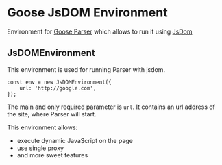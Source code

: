# Goose JsDOM Environment

Environment for [Goose Parser](https://github.com/redco/goose-parser) which allows to run it using [JsDom](https://github.com/jsdom/jsdom)

## JsDOMEnvironment
This environment is used for running Parser with jsdom.
```JS
const env = new JsDOMEnvironment({
    url: 'http://google.com',
});
```
The main and only required parameter is `url`. It contains an url address of the site, where Parser will start.

This environment allows:
- execute dynamic JavaScript on the page
- use single proxy
- and more sweet features
